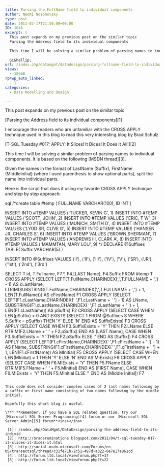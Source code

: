 ```yaml
---
title: Parsing the FullName field to individual components
author: Naomi Nosonovsky
type: post
date: 2011-02-17T21:50:00+00:00
ID: 1046
excerpt: |
  This post expands on my previous post on the similar topic
  Parsing the Address field to its individual components
  
  This time I will be solving a similar problem of parsing names to individual components. It is based on the following MSDN thread
  
  Gi&hellip;
url: /index.php/datamgmt/datadesign/parsing-fullname-field-to-individual/
views:
  - 18668
rp4wp_auto_linked:
  - 1
categories:
  - Data Modelling and Design

---
```

This post expands on my previous post on the similar topic
  
[Parsing the Address field to its individual components][1]

I encourage the readers who are unfamiliar with the CROSS APPLY technique used in this blog to read this very interesting blog by Brad Schulz
  
[T-SQL Tuesday #017: APPLY: It Slices! It Dices! It Does It All!][2]

This time I will be solving a similar problem of parsing names to individual components. It is based on the following [MSDN thread][3].

Given the names in the format of LastName (Suffix), FirstName (MiddleInitial) (where I used parenthesis to show optional parts), split the name into individual parts.

Here is the script that does it using my favorite CROSS APPLY technique and step by step approach:

sql
/*create table #temp 
( 
    FULLNAME        VARCHAR(100), 
    ID              INT 
) 
  
INSERT INTO #TEMP VALUES ('TUCKER, KEVIN G', 1) 
INSERT INTO #TEMP VALUES ('SCOTT, JOHN', 2) 
INSERT INTO #TEMP VALUES ('ERIC, T W', 3) 
INSERT INTO #TEMP VALUES ('MUNICH, SMITH D', 4) 
INSERT INTO #TEMP VALUES ('LYOD SR, CLIVE G', 5) 
INSERT INTO #TEMP VALUES ('HANSEN JR, CHARLES S', 6) 
INSERT INTO #TEMP VALUES ('BROWN,SHERMAN', 7) 
INSERT INTO #TEMP VALUES ('ANDREWS III, CLARK A', 8) 
INSERT INTO #TEMP VALUES ('MAMMTAN, MARY LOU', 9) 
*/ 
DECLARE  @Suffixes  TABLE( 
                          Suffix VARCHAR(5) 
                          ) 

INSERT INTO @Suffixes 
VALUES     ('I'), 
           ('II'), 
           ('III'), 
           ('IV'), 
           ('V'), 
           ('SR'), 
           ('JR'), 
           ('1st'), 
           ('2nd'), 
           ('3rd') 

SELECT T.id, 
       T.Fullname, 
       F7.*, 
       F4.[LAST Name], 
       F4.Suffix 
FROM   #temp T 
       CROSS APPLY (SELECT LEFT(T.FullName,CHARINDEX(',',T.FULLNAME + ',') - 1) AS cLastName,
                           LTRIM(SUBSTRING(T.FullName,CHARINDEX(',',T.FULLNAME + ',') + 1, 
                                           LEN(T.FullName))) AS cFirstName) F1 
       CROSS APPLY (SELECT LEFT(F1.cLastName,CHARINDEX(' ',F1.cLastName + ' ') - 1) AS LName,
                           SUBSTRING(F1.cLastName,CHARINDEX(' ',F1.cLastName + ' ') + 1, 
                                     LEN(F1.cLastName)) AS pSuffix) F2 
       CROSS APPLY (SELECT CASE 
                             WHEN LEN(pSuffix) > 0 
                                  AND EXISTS (SELECT 1 
                                              FROM   @Suffixes S 
                                              WHERE  S.Suffix = pSuffix) THEN 'Y' 
                             ELSE 'N' 
                           END AS SuffixExists) F3 
       CROSS APPLY (SELECT CASE 
                             WHEN F3.SuffixExists = 'Y' THEN F2.LName 
                             ELSE RTRIM(F2.LName + ' ' + F2.pSuffix) 
                           END AS [LAST Name], 
                           CASE 
                             WHEN F3.SuffixExists = 'Y' THEN F2.pSuffix 
                             ELSE '' 
                           END AS [Suffix]) F4 
       CROSS APPLY (SELECT LEFT(F1.cFirstName,CHARINDEX(' ',F1.cFirstName + ' ') - 1) AS FName,
                           SUBSTRING(F1.cFirstName,CHARINDEX(' ',F1.cFirstName + ' ') + 1, 
                                     LEN(F1.cFirstName)) AS MInitial) F5 
       CROSS APPLY (SELECT CASE 
                             WHEN LEN(MInitial) = 1 THEN 'Y' 
                             ELSE 'N' 
                           END AS MIExists) F6 
       CROSS APPLY (SELECT CASE 
                             WHEN F6.MIExists = 'Y' THEN F5.FName 
                             ELSE RTRIM(F5.FName + ' ' + F5.MInitial) 
                           END AS [FIRST Name], 
                           CASE 
                             WHEN F6.MIExists = 'Y' THEN F5.MInitial 
                             ELSE '' 
                           END AS [Middle Initial]) F7 
```

This code does not consider complex cases of 2 last names following by a suffix or first name consisting of two names following by the middle initial.

Hopefully this short blog is useful.

\*** **Remember, if you have a SQL related question, try our [Microsoft SQL Server Programming][4] forum or our [Microsoft SQL Server Admin][5] forum**<ins></ins>

 [1]: /index.php/DataMgmt/DataDesign/parsing-the-address-field-to-its-individ
 [2]: http://bradsruminations.blogspot.com/2011/04/t-sql-tuesday-017-it-slices-it-dices-it.html
 [3]: http://social.msdn.microsoft.com/Forums/en-US/transactsql/thread/c31fe71b-2c51-497d-a322-0e7e17a861cd
 [4]: http://forum.ltd.local/viewforum.php?f=17
 [5]: http://forum.ltd.local/viewforum.php?f=22